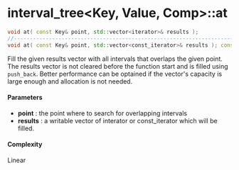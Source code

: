 # interval_tree<Key, Value, Comp>::at

```cpp
void at( const Key& point, std::vector<iterator>& results );             // (1)
//-----------------------------------------------------------------------------
void at( const Key& point, std::vector<const_iterator>& results ); const // (2)
```

Fill the given results vector with all intervals that overlaps the given point.
The results vector is not cleared before the function start and is filled using `push_back`. Better performance can be optained if the vector's capacity is large enough and allocation is not needed.

#### Parameters

- **point** : the point where to search for overlapping intervals
- **results** : a writable vector of interator or const_iterator which will be filled.

#### Complexity

Linear